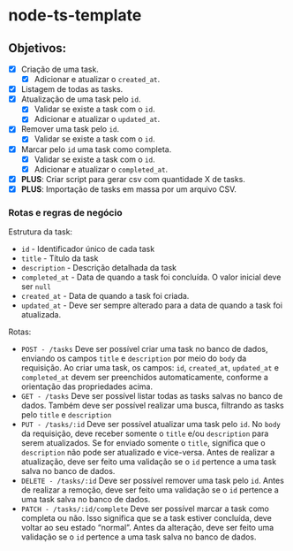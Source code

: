# node-ts-template

## Objetivos:

- [x] Criação de uma task.
  - [x] Adicionar e atualizar o `created_at`.
- [x] Listagem de todas as tasks.
- [x] Atualização de uma task pelo `id`.
  - [x] Validar se existe a task com o `id`.
  - [x] Adicionar e atualizar o `updated_at`.
- [x] Remover uma task pelo `id`.
  - [x] Validar se existe a task com o `id`.
- [x] Marcar pelo `id` uma task como completa.
  - [x] Validar se existe a task com o `id`.
  - [x] Adicionar e atualizar o `completed_at`.
- [x] **PLUS**: Criar script para gerar csv com quantidade X de tasks.
- [x] **PLUS**: Importação de tasks em massa por um arquivo CSV.

### Rotas e regras de negócio

Estrutura da task:

- `id` - Identificador único de cada task
- `title` - Título da task
- `description` - Descrição detalhada da task
- `completed_at` - Data de quando a task foi concluída. O valor inicial deve ser `null`
- `created_at` - Data de quando a task foi criada.
- `updated_at` - Deve ser sempre alterado para a data de quando a task foi atualizada.

Rotas:

- `POST - /tasks`
  Deve ser possível criar uma task no banco de dados, enviando os campos `title` e `description` por meio do `body` da requisição.
  Ao criar uma task, os campos: `id`, `created_at`, `updated_at` e `completed_at` devem ser preenchidos automaticamente, conforme a orientação das propriedades acima.
- `GET - /tasks`
  Deve ser possível listar todas as tasks salvas no banco de dados.
  Também deve ser possível realizar uma busca, filtrando as tasks pelo `title` e `description`
- `PUT - /tasks/:id`
  Deve ser possível atualizar uma task pelo `id`.
  No `body` da requisição, deve receber somente o `title` e/ou `description` para serem atualizados.
  Se for enviado somente o `title`, significa que o `description` não pode ser atualizado e vice-versa.
  Antes de realizar a atualização, deve ser feito uma validação se o `id` pertence a uma task salva no banco de dados.
- `DELETE - /tasks/:id`
  Deve ser possível remover uma task pelo `id`.
  Antes de realizar a remoção, deve ser feito uma validação se o `id` pertence a uma task salva no banco de dados.
- `PATCH - /tasks/:id/complete`
  Deve ser possível marcar a task como completa ou não. Isso significa que se a task estiver concluída, deve voltar ao seu estado “normal”.
  Antes da alteração, deve ser feito uma validação se o `id` pertence a uma task salva no banco de dados.
